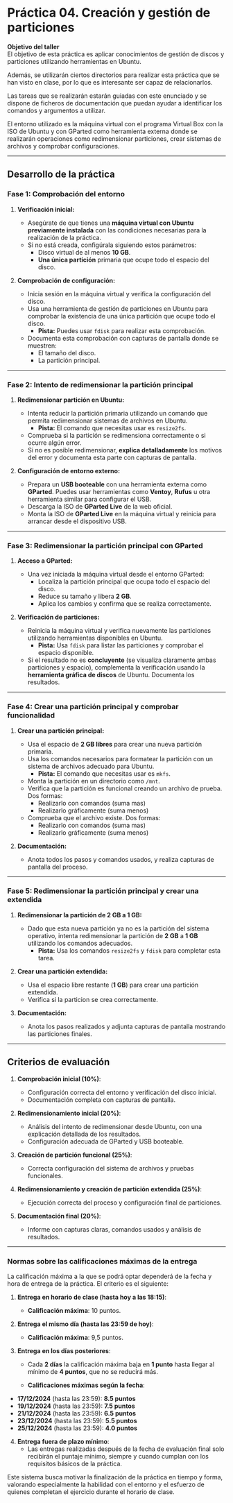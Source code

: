 
# Práctica 04. Creación y gestión de particiones

**Objetivo del taller**  
El objetivo de esta práctica es aplicar conocimientos de gestión de discos y particiones utilizando herramientas en Ubuntu. 

Además, se utilizarán ciertos directorios para realizar esta práctica que se han visto en clase, por lo que es interesante ser capaz de relacionarlos.

Las tareas que se realizarán estarán guiadas con este enunciado y se dispone de ficheros de documentación que puedan ayudar a identificar los comandos y argumentos a utilizar.

El entorno utilizado es la máquina virtual con el programa Virtual Box con la ISO de Ubuntu y con GParted como herramienta externa donde se realizarán operaciones como redimensionar particiones, crear sistemas de archivos y comprobar configuraciones.

---

## **Desarrollo de la práctica**

### **Fase 1: Comprobación del entorno**
1. **Verificación inicial:**
   - Asegúrate de que tienes una **máquina virtual con Ubuntu previamente instalada** con las condiciones necesarias para la realización de la práctica.
   - Si no está creada, configúrala siguiendo estos parámetros:
     - Disco virtual de al menos **10 GB**.
     - **Una única partición** primaria que ocupe todo el espacio del disco.

2. **Comprobación de configuración:**
   - Inicia sesión en la máquina virtual y verifica la configuración del disco.
   - Usa una herramienta de gestión de particiones en Ubuntu para comprobar la existencia de una única partición que ocupe todo el disco.  
     - **Pista:** Puedes usar `fdisk` para realizar esta comprobación.  
   - Documenta esta comprobación con capturas de pantalla donde se muestren:
     - El tamaño del disco.
     - La partición principal.

---

### **Fase 2: Intento de redimensionar la partición principal**
1. **Redimensionar partición en Ubuntu:**
   - Intenta reducir la partición primaria utilizando un comando que permita redimensionar sistemas de archivos en Ubuntu.  
     - **Pista:** El comando que necesitas usar es `resize2fs`.  
   - Comprueba si la partición se redimensiona correctamente o si ocurre algún error.
   - Si no es posible redimensionar, **explica detalladamente** los motivos del error y documenta esta parte con capturas de pantalla.

2. **Configuración de entorno externo:**
   - Prepara un **USB booteable** con una herramienta externa como **GParted**. Puedes usar herramientas como **Ventoy**, **Rufus** u otra herramienta similar para configurar el USB.
   - Descarga la ISO de **GParted Live** de la web oficial. 
   - Monta la ISO de **GParted Live** en la máquina virtual y reinicia para arrancar desde el dispositivo USB.

---

### **Fase 3: Redimensionar la partición principal con GParted**
1. **Acceso a GParted:**
   - Una vez iniciada la máquina virtual desde el entorno GParted:
     - Localiza la partición principal que ocupa todo el espacio del disco.
     - Reduce su tamaño y libera **2 GB**.
     - Aplica los cambios y confirma que se realiza correctamente.

2. **Verificación de particiones:**
   - Reinicia la máquina virtual y verifica nuevamente las particiones utilizando herramientas disponibles en Ubuntu.
     - **Pista:** Usa `fdisk` para listar las particiones y comprobar el espacio disponible.  
   - Si el resultado no es **concluyente** (se visualiza claramente ambas particiones y espacio), complementa la verificación usando la **herramienta gráfica de discos** de Ubuntu. Documenta los resultados.

---

### **Fase 4: Crear una partición principal y comprobar funcionalidad**
1. **Crear una partición principal:**
   - Usa el espacio de **2 GB libres** para crear una nueva partición primaria.
   - Usa los comandos necesarios para formatear la partición con un sistema de archivos adecuado para Ubuntu.
     - **Pista:** El comando que necesitas usar es `mkfs`.  
   - Monta la partición en un directorio como `/mnt`.
   - Verifica que la partición es funcional creando un archivo de prueba. Dos formas:
      - Realizarlo con comandos (suma mas)
      - Realizarlo gráficamente (suma menos)
   - Comprueba que el archivo existe. Dos formas:
      - Realizarlo con comandos (suma mas)
      - Realizarlo gráficamente (suma menos) 

2. **Documentación:**
   - Anota todos los pasos y comandos usados, y realiza capturas de pantalla del proceso.

---

### **Fase 5: Redimensionar la partición principal y crear una extendida**
1. **Redimensionar la partición de 2 GB a 1 GB:**
   - Dado que esta nueva partición ya no es la partición del sistema operativo, intenta redimensionar la partición de **2 GB** a **1 GB** utilizando los comandos adecuados.
     - **Pista:** Usa los comandos `resize2fs` y `fdisk` para completar esta tarea.

2. **Crear una partición extendida:**
   - Usa el espacio libre restante (**1 GB**) para crear una partición extendida.
   - Verifica si la particion se crea correctamente.

3. **Documentación:**
   - Anota los pasos realizados y adjunta capturas de pantalla mostrando las particiones finales.

---

## **Criterios de evaluación**
1. **Comprobación inicial (10%)**:
   - Configuración correcta del entorno y verificación del disco inicial.
   - Documentación completa con capturas de pantalla.

2. **Redimensionamiento inicial (20%)**:
   - Análisis del intento de redimensionar desde Ubuntu, con una explicación detallada de los resultados.
   - Configuración adecuada de GParted y USB booteable.

3. **Creación de partición funcional (25%)**:
   - Correcta configuración del sistema de archivos y pruebas funcionales.

4. **Redimensionamiento y creación de partición extendida (25%)**:
   - Ejecución correcta del proceso y configuración final de particiones.

5. **Documentación final (20%)**:
   - Informe con capturas claras, comandos usados y análisis de resultados.

---

### **Normas sobre las calificaciones máximas de la entrega**

La calificación máxima a la que se podrá optar  dependerá de la fecha y hora de entrega de la práctica. El criterio es el siguiente:

1. **Entrega en horario de clase (hasta hoy a las 18:15)**:
   - **Calificación máxima**: 10 puntos.

2. **Entrega el mismo día (hasta las 23:59 de hoy)**:
   - **Calificación máxima**: 9,5 puntos.

3. **Entrega en los días posteriores**:
   - Cada **2 días** la calificación máxima baja en **1 punto** hasta llegar al mínimo de **4 puntos**, que no se reducirá más.

   - **Calificaciones máximas según la fecha**:
- **17/12/2024** (hasta las 23:59): **8.5 puntos**
- **19/12/2024** (hasta las 23:59): **7.5 puntos**
- **21/12/2024** (hasta las 23:59): **6.5 puntos**
- **23/12/2024** (hasta las 23:59): **5.5 puntos**
- **25/12/2024** (hasta las 23:59): **4.0 puntos**

4. **Entrega fuera de plazo mínimo**:
   - Las entregas realizadas después de la fecha de evaluación final solo recibirán el puntaje mínimo, siempre y cuando cumplan con los requisitos básicos de la práctica.

Este sistema busca motivar la finalización de la práctica en tiempo y forma, valorando especialmente la habilidad con el entorno y el esfuerzo de quienes completan el ejercicio durante el horario de clase.
